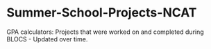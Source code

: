 # Summer-School-Projects-NCAT
GPA calculators: Projects that were worked on and completed during BLOCS - Updated over time.
